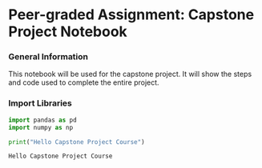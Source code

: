 # Peer-graded Assignment: Capstone Project Notebook

### General Information
This notebook will be used for the capstone project.  It will show the steps and code used to complete the entire project.


### Import Libraries


```python
import pandas as pd
import numpy as np
```


```python
print("Hello Capstone Project Course")
```

    Hello Capstone Project Course
    


```python

```
